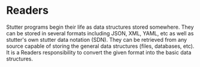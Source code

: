 # Readers

Stutter programs begin their life as data structures stored somewhere. They can be stored in several formats including JSON, XML, YAML, etc as well as stutter's own stutter data notation (SDN). They  can be retrieved from any source capable of storing the general data structures (files, databases, etc). It is a Readers responsibility to convert the given format into the basic data structures.
